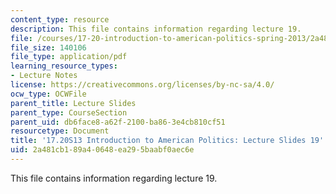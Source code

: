 ```yaml
---
content_type: resource
description: This file contains information regarding lecture 19.
file: /courses/17-20-introduction-to-american-politics-spring-2013/2a481cb189a40648ea295baabf0aec6e_MIT17_20S13_Lecture19.pdf
file_size: 140106
file_type: application/pdf
learning_resource_types:
- Lecture Notes
license: https://creativecommons.org/licenses/by-nc-sa/4.0/
ocw_type: OCWFile
parent_title: Lecture Slides
parent_type: CourseSection
parent_uid: db6face8-a62f-2100-ba86-3e4cb810cf51
resourcetype: Document
title: '17.20S13 Introduction to American Politics: Lecture Slides 19'
uid: 2a481cb1-89a4-0648-ea29-5baabf0aec6e
---
```

This file contains information regarding lecture 19.